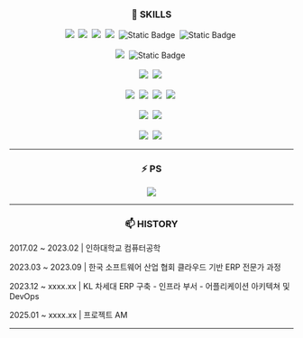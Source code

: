 <h3 align="center">🤔 SKILLS </h3>
<p align="center">
  <img src="https://img.shields.io/badge/C++-00599C?style=flat-square&logo=C%2B%2B&logoColor=white"/></a>&nbsp 
  <img src="https://img.shields.io/badge/Java-007396?style=flat-square&logo=Java&logoColor=white"/></a>&nbsp
  <img src="https://img.shields.io/badge/Python-3766AB?style=flat-square&logo=Python&logoColor=white"/></a>&nbsp 
  <img src="https://img.shields.io/badge/Javascript-ffb13b?style=flat-square&logo=javascript&logoColor=white"/></a>&nbsp 
  <img alt="Static Badge" src="https://img.shields.io/badge/TypeScript-%233178C6?style=flat-square&logo=typescript&logoColor=white"></a>&nbsp 
  <img alt="Static Badge" src="https://img.shields.io/badge/shell--script-%23FFD500?style=flat-square&logoColor=white"></a>&nbsp 
  <br><br>
  <img src="https://img.shields.io/badge/react-%2361DAFB?style=flat-square&logo=react&logoColor=white"></a>&nbsp
  <img alt="Static Badge" src="https://img.shields.io/badge/spring--boot-%236DB33F?style=flat-square&logo=spring-boot&logoColor=white"></a>&nbsp
  <br><br>
  <img src="https://img.shields.io/badge/mysql-%234479A1?style=flat-square&logo=mysql&logoColor=white"></a>&nbsp
  <img src="https://img.shields.io/badge/oracle-red?style=flat-square&logo=oracle&logoColor=white"></a>&nbsp
  <br><br>
  <img src="https://img.shields.io/badge/git-%23F05032?style=flat-square&logo=git&logoColor=white"></a>&nbsp
  <img src="https://img.shields.io/badge/gitlab-%23FC6D26?style=flat-square&logo=gitlab&logoColor=white"></a>&nbsp
  <img src="https://img.shields.io/badge/gitlab--runner-%23FC6D26?style=flat-square&logoColor=white"></a>&nbsp
  <img src="https://img.shields.io/badge/jenkins-%23D24939?style=flat-square&logo=jenkins&logoColor=white"></a>&nbsp
  <br><br>
  <img src="https://img.shields.io/badge/ubuntu-%23E95420?style=flat-square&logo=ubuntu&logoColor=white"></a>&nbsp
  <img src="https://img.shields.io/badge/redhat-%23EE0000?style=flat-square&logo=redhat&logoColor=white"></a>&nbsp
  <br><br>
  <img src="https://img.shields.io/badge/docker-%232496ED?style=flat-square&logo=docker&logoColor=white"></a>&nbsp
  <img src="https://img.shields.io/badge/kubernetes-%23326CE5?style=flat-square&logo=kubernetes&logoColor=white"></a>&nbsp
</p>
<hr>
<h3 align="center">⚡ PS </h3>
<p align="center">
  <img src="http://mazassumnida.wtf/api/v2/generate_badge?boj=jsh031613" />
</p>
<hr>
<h3 align="center">📫 HISTORY </h3>
<p align="center">
  <p>2017.02 ~ 2023.02 | 인하대학교 컴퓨터공학</p>
  <p>2023.03 ~ 2023.09 | 한국 소프트웨어 산업 협회 클라우드 기반 ERP 전문가 과정</p>
  <p>2023.12 ~ xxxx.xx | KL 차세대 ERP 구축 - 인프라 부서 - 어플리케이션 아키텍쳐 및 DevOps
  <p>2025.01 ~ xxxx.xx | 프로젝트 AM
  <hr>
</p> 

